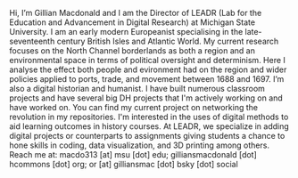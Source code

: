Hi, I’m Gillian Macdonald and I am the Director of LEADR (Lab for the Education and Advancement in Digital Research) at Michigan State University.
I am an early modern Europeanist specialising in the late-seventeenth century British Isles and Atlantic World. My current research focuses on the North Channel borderlands as both a region and an environmental space in terms of political oversight and determinism. Here I analyse the effect both people and evironment had on the region and wider policies applied to ports, trade, and movement between 1688 and 1697.
I’m also a digital historian and humanist. I have built numerous classroom projects and have several big DH projects that I'm actively working on and have worked on. You can find my current project on networking the revolution in my repositories.
I'm interested in the uses of digital methods to aid learning outcomes in history courses. At LEADR, we specialize in adding digital projects or counterparts to assignments giving students a chance to hone skills in coding, data visualization, and 3D printing among others.
Reach me at: macdo313 [at] msu [dot] edu; gilliansmacdonald [dot] hcommons [dot] org; or [at] gilliansmac [dot] bsky [dot] social
